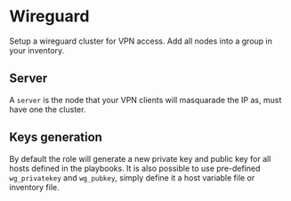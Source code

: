 # Wireguard

Setup a wireguard cluster for VPN access. Add all nodes into a group in your inventory.

## Server

A `server` is the node that your VPN clients will masquarade the IP as, must have one the cluster.

## Keys generation

By default the role will generate a new private key and public key for all hosts defined in the playbooks. It is also possible to use pre-defined `wg_privatekey` and `wg_pubkey`, simply define it a host variable file or inventory file.
